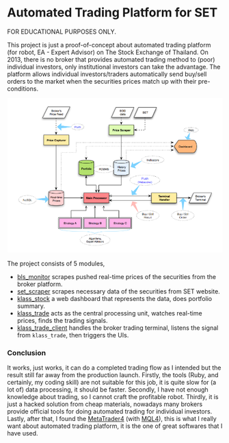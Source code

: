 # Automated Trading Platform for SET

FOR EDUCATIONAL PURPOSES ONLY.

This project is just a proof-of-concept about automated trading platform (for robot, EA - Expert Advisor) on The Stock Exchange of Thailand. On 2013, there is no broker that provides automated trading method to (poor) individual investors, only institutional investors can take the advantage. The platform allows individual investors/traders automatically send buy/sell orders to the market when the securities prices match up with their pre-conditions.

![Trading Platform](./trading-platform.png "Trading Platform")

The project consists of 5 modules,

* [bls_monitor](https://github.com/tonkla/trading-platform/tree/master/bls_monitor) scrapes pushed real-time prices of the securities from the broker platform.
* [set_scraper](https://github.com/tonkla/trading-platform/tree/master/set_scraper) scrapes necessary data of the securities from SET website.
* [klass_stock](https://github.com/tonkla/trading-platform/tree/master/klass_stock) a web dashboard that represents the data, does portfolio summary.
* [klass_trade](https://github.com/tonkla/trading-platform/tree/master/klass_stock/lib) acts as the central processing unit, watches real-time prices, finds the trading signals.
* [klass_trade_client](https://github.com/tonkla/trading-platform/tree/master/klass_trade_client) handles the broker trading terminal, listens the signal from `klass_trade`, then triggers the UIs.

### Conclusion

It works, just works, it can do a completed trading flow as I intended but the result still far away from the production launch. Firstly, the tools (Ruby, and certainly, my coding skill) are not suitable for this job, it is quite slow for (a lot of) data processing, it should be faster. Secondly, I have not enough knowledge about trading, so I cannot craft the profitable robot. Thirdly, it is just a hacked solution from cheap materials, nowadays many brokers provide official tools for doing automated trading for individual investors. Lastly, after that, I found the [MetaTrader4](https://www.metatrader4.com/en) (with [MQL4](https://docs.mql4.com/)), this is what I really want about automated trading platform, it is the one of great softwares that I have used.

